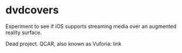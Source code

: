 # dvdcovers
Experiment to see if iOS supports streaming media over an augmented reality surface.

Dead project. QCAR, also known as Vuforia: link
